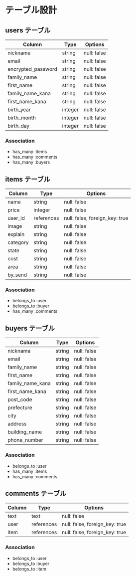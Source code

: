 # テーブル設計

## users テーブル

| Column             | Type    | Options     |
| ------------------ | ------- | ----------- |
| nickname           | string  | null: false |
| email              | string  | null: false |
| encrypted_password | string  | null: false |
| family_name        | string  | null: false |
| first_name         | string  | null: false |
| family_name_kana   | string  | null: false |
| first_name_kana    | string  | null: false |
| birth_year         | integer | null: false |
| birth_month        | integer | null: false |
| birth_day          | integer | null: false |

### Association

- has_many :items
- has_many :comments
- has_many :buyers



##  items テーブル

| Column   | Type       | Options                        |
| -------- | ---------- | ------------------------------ |
| name     | string     | null: false                    |
| price    | integer    | null: false                    |
| user_id  | references | null: false, foreign_key: true |
| image    | string     | null: false                    |
| explain  | string     | null: false                    |
| category | string     | null: false                    |
| state    | string     | null: false                    |
| cost     | string     | null: false                    |
| area     | string     | null: false                    |
| by_send  | string     | null: false                    |

### Association

- belongs_to :user
- belongs_to :buyer
- has_many :comments




##  buyers テーブル

| Column             | Type    | Options     |
| ------------------ | ------- | ----------- |
| nickname           | string  | null: false |
| email              | string  | null: false |
| family_name        | string  | null: false |
| first_name         | string  | null: false |
| family_name_kana   | string  | null: false |
| first_name_kana    | string  | null: false |
| post_code          | string  | null: false |
| prefecture         | string  | null: false |
| city               | string  | null: false |
| address            | string  | null: false |
| building_name      | string  | null: false |
| phone_number       | string  | null: false |
  

### Association

- belongs_to :user
- has_many :items
- has_many :comments





## comments テーブル

| Column  | Type       | Options                        |
| ------- | ---------- | ------------------------------ |
| text    | text       | null: false                    |
| user    | references | null: false, foreign_key: true |
| item    | references | null: false, foreign_key: true |

### Association

- belongs_to :user
- belongs_to :buyer
- belongs_to :item